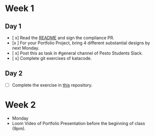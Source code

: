 # Week 1 
## Day 1
- [ x] Read the [README](readme.md) and sign the compliance PR.
- [x ] For your Portfolio Project, bring 4 different substantial designs by next Monday.
- [ x] Post this as task in #general channel of Pesto Students Slack.
- [ x] Complete git exercises of katacode. 
## Day 2
- [ ] Complete the exercise in [this](https://github.com/pesto-students/exercise-day-2-segment-1) repository.

# Week 2
- Monday 
- Loom Video of Portfolio Presentation before the beginning of class (9pm).
